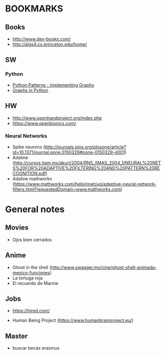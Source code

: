 # BOOKMARKS 

## Books
* http://www.dev-books.com/
* http://algs4.cs.princeton.edu/home/

## SW
### Python
* [Python Patterns - Implementing Graphs](https://www.python.org/doc/essays/graphs/)
* [Graphs in Python](http://www.python-course.eu/graphs_python.php)

## HW
* http://www.openhandproject.org/index.php
* https://www.openbionics.com/

### Neural Networks
* Spike neurons (http://journals.plos.org/plosone/article?id=10.1371/journal.pone.0150329#pone-0150329-g001)
* Adaline (http://cursos.itam.mx/akuri/2004/RNS_IIMAS_2004_1/NEURAL%20NETS%20FOR%20ADAPTIVE%20FILTERING%20AND%20PATTERN%20RECOGNITION.pdf)
* Adaline mathworks (https://www.mathworks.com/help/nnet/ug/adaptive-neural-network-filters.html?requestedDomain=www.mathworks.com)

# General notes
## Movies
* Ojos bien cerrados

## Anime
* Ghost in the shell (http://www.swagger.mx/cine/ghost-shell-animada-mexico-funciones)
* La tortuga roja
* El recuerdo de Marnie

## Jobs
* https://hired.com/

* Human Being Project (https://www.humanbrainproject.eu/)

## Master
* buscar becas erasmus
